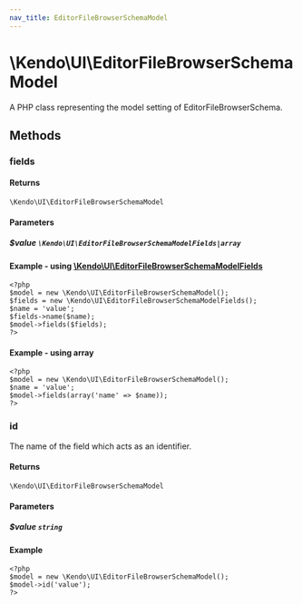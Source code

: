 ```yaml
---
nav_title: EditorFileBrowserSchemaModel
---
```


# \Kendo\UI\EditorFileBrowserSchemaModel

A PHP class representing the model setting of EditorFileBrowserSchema.


## Methods

### fields



#### Returns
`\Kendo\UI\EditorFileBrowserSchemaModel`

#### Parameters

##### $value `\Kendo\UI\EditorFileBrowserSchemaModelFields|array`


#### Example - using [\Kendo\UI\EditorFileBrowserSchemaModelFields](/kendo-ui/api/wrappers/php/Kendo/UI/EditorFileBrowserSchemaModelFields)
    <?php
    $model = new \Kendo\UI\EditorFileBrowserSchemaModel();
    $fields = new \Kendo\UI\EditorFileBrowserSchemaModelFields();
    $name = 'value';
    $fields->name($name);
    $model->fields($fields);
    ?>

#### Example - using array

    <?php
    $model = new \Kendo\UI\EditorFileBrowserSchemaModel();
    $name = 'value';
    $model->fields(array('name' => $name));
    ?>

### id
The name of the field which acts as an identifier.

#### Returns
`\Kendo\UI\EditorFileBrowserSchemaModel`

#### Parameters

##### $value `string`



#### Example 
    <?php
    $model = new \Kendo\UI\EditorFileBrowserSchemaModel();
    $model->id('value');
    ?>

